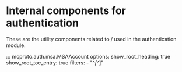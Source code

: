 # Internal components for authentication

These are the utility components related to / used in the authentication module.

<!-- TODO: https://github.com/mkdocstrings/mkdocstrings/discussions/699
-->

::: mcproto.auth.msa.MSAAccount
    options:
        show_root_heading: true
        show_root_toc_entry: true
        filters:
            - "^_[^_]"
